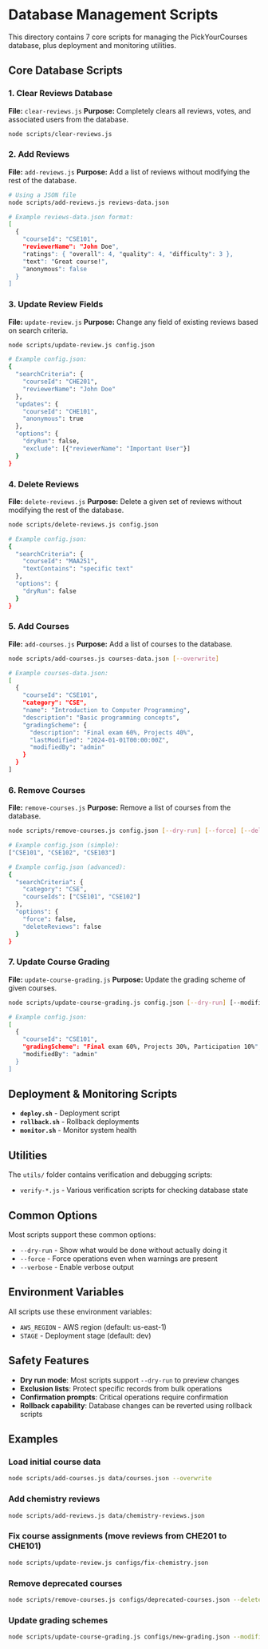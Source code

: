 # Database Management Scripts

This directory contains 7 core scripts for managing the PickYourCourses database, plus deployment and monitoring utilities.

## Core Database Scripts

### 1. Clear Reviews Database
**File:** `clear-reviews.js`
**Purpose:** Completely clears all reviews, votes, and associated users from the database.

```bash
node scripts/clear-reviews.js
```

### 2. Add Reviews
**File:** `add-reviews.js`
**Purpose:** Add a list of reviews without modifying the rest of the database.

```bash
# Using a JSON file
node scripts/add-reviews.js reviews-data.json

# Example reviews-data.json format:
[
  {
    "courseId": "CSE101",
    "reviewerName": "John Doe",
    "ratings": { "overall": 4, "quality": 4, "difficulty": 3 },
    "text": "Great course!",
    "anonymous": false
  }
]
```

### 3. Update Review Fields
**File:** `update-review.js`
**Purpose:** Change any field of existing reviews based on search criteria.

```bash
node scripts/update-review.js config.json

# Example config.json:
{
  "searchCriteria": {
    "courseId": "CHE201",
    "reviewerName": "John Doe"
  },
  "updates": {
    "courseId": "CHE101",
    "anonymous": true
  },
  "options": {
    "dryRun": false,
    "exclude": [{"reviewerName": "Important User"}]
  }
}
```

### 4. Delete Reviews
**File:** `delete-reviews.js`
**Purpose:** Delete a given set of reviews without modifying the rest of the database.

```bash
node scripts/delete-reviews.js config.json

# Example config.json:
{
  "searchCriteria": {
    "courseId": "MAA251",
    "textContains": "specific text"
  },
  "options": {
    "dryRun": false
  }
}
```

### 5. Add Courses
**File:** `add-courses.js`
**Purpose:** Add a list of courses to the database.

```bash
node scripts/add-courses.js courses-data.json [--overwrite]

# Example courses-data.json:
[
  {
    "courseId": "CSE101",
    "category": "CSE",
    "name": "Introduction to Computer Programming",
    "description": "Basic programming concepts",
    "gradingScheme": {
      "description": "Final exam 60%, Projects 40%",
      "lastModified": "2024-01-01T00:00:00Z",
      "modifiedBy": "admin"
    }
  }
]
```

### 6. Remove Courses
**File:** `remove-courses.js`
**Purpose:** Remove a list of courses from the database.

```bash
node scripts/remove-courses.js config.json [--dry-run] [--force] [--delete-reviews]

# Example config.json (simple):
["CSE101", "CSE102", "CSE103"]

# Example config.json (advanced):
{
  "searchCriteria": {
    "category": "CSE",
    "courseIds": ["CSE101", "CSE102"]
  },
  "options": {
    "force": false,
    "deleteReviews": false
  }
}
```

### 7. Update Course Grading
**File:** `update-course-grading.js`
**Purpose:** Update the grading scheme of given courses.

```bash
node scripts/update-course-grading.js config.json [--dry-run] [--modified-by admin]

# Example config.json:
[
  {
    "courseId": "CSE101",
    "gradingScheme": "Final exam 60%, Projects 30%, Participation 10%",
    "modifiedBy": "admin"
  }
]
```

## Deployment & Monitoring Scripts

- **`deploy.sh`** - Deployment script
- **`rollback.sh`** - Rollback deployments
- **`monitor.sh`** - Monitor system health

## Utilities

The `utils/` folder contains verification and debugging scripts:
- `verify-*.js` - Various verification scripts for checking database state

## Common Options

Most scripts support these common options:
- `--dry-run` - Show what would be done without actually doing it
- `--force` - Force operations even when warnings are present
- `--verbose` - Enable verbose output

## Environment Variables

All scripts use these environment variables:
- `AWS_REGION` - AWS region (default: us-east-1)
- `STAGE` - Deployment stage (default: dev)

## Safety Features

- **Dry run mode**: Most scripts support `--dry-run` to preview changes
- **Exclusion lists**: Protect specific records from bulk operations
- **Confirmation prompts**: Critical operations require confirmation
- **Rollback capability**: Database changes can be reverted using rollback scripts

## Examples

### Load initial course data
```bash
node scripts/add-courses.js data/courses.json --overwrite
```

### Add chemistry reviews
```bash
node scripts/add-reviews.js data/chemistry-reviews.json
```

### Fix course assignments (move reviews from CHE201 to CHE101)
```bash
node scripts/update-review.js configs/fix-chemistry.json
```

### Remove deprecated courses
```bash
node scripts/remove-courses.js configs/deprecated-courses.json --delete-reviews
```

### Update grading schemes
```bash
node scripts/update-course-grading.js configs/new-grading.json --modified-by admin
```